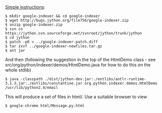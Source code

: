 [Simple instructions](http://news.ycombinator.com/item?id=1054036):

    $ mkdir google-indexer && cd google-indexer
    $ wget http://bugs.jython.org/file756/google-indexer.zip
    $ unzip google-indexer.zip
    $ svn co https://jython.svn.sourceforge.net/svnroot/jython/trunk/jython
    $ cd jython
    $ patch -p0 < ../google-indexer-patch.diff
    $ tar zxvf ../google-indexer-newfiles.tar.gz
    $ ant jar

And then (following the suggestion in the top of the HtmlDemo class - see src/org/python/indexer/demos/HtmlDemo.java for how to do this on the whole stdlib)

    $ java -classpath ./dist/jython-dev.jar:./extlibs/antlr-runtime-3.1.3.jar:./extlibs/constantine.jar org.python.indexer.demos.HtmlDemo /usr/lib/python2.4/email

This will produce a set of files in html/. Use a suitable browser to view

    $ google-chrome html/Message.py.html

